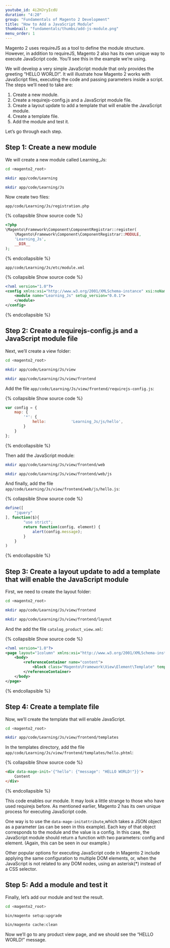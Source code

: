 ```yaml
---
youtube_id: 4i2HJryIcdU
duration: "4:20"
group: "Fundamentals of Magento 2 Development"
title: "How to Add a JavaScript Module"
thumbnail: "fundamentals/thumbs/add-js-module.png"
menu_order: 1
---
```


Magento 2 uses requireJS as a tool to define the module structure.
However, in addition to requireJS, Magento 2 also has its own unique way to execute JavaScript code.
You’ll see this in the example we’re using.

We will develop a very simple JavaScript module that only provides the greeting “HELLO WORLD!”.
It will illustrate how Magento 2 works with JavaScript files, executing the code and passing parameters inside a script.
The steps we’ll need to take are:

1. Create a new module.
1. Create a requirejs-config.js and a JavaScript module file.
1. Create a layout update to add a template that will enable the JavaScript module.
1. Create a template file.
1. Add the module and test it.

Let’s go through each step.

## Step 1: Create a new module

We will create a new module called Learning_Js:

```bash
cd <magento2_root>
```

```bash
mkdir app/code/Learning
```

```bash
mkdir app/code/Learning/Js
```

Now create two files:

`app/code/Learning/Js/registration.php`

{% collapsible Show source code %}

```php
<?php
\Magento\Framework\Component\ComponentRegistrar::register(
    \Magento\Framework\Component\ComponentRegistrar::MODULE,
    'Learning_Js',
    __DIR__
);
```

{% endcollapsible %}

`app/code/Learning/Js/etc/module.xml`

{% collapsible Show source code  %}

```xml
<?xml version="1.0"?>
<config xmlns:xsi="http://www.w3.org/2001/XMLSchema-instance" xsi:noNamespaceSchemaLocation="urn:magento:framework:Module/etc/module.xsd">
    <module name="Learning_Js" setup_version="0.0.1">
    </module>
</config>
```

{% endcollapsible %}

## Step 2: Create a requirejs-config.js and a JavaScript module file

Next, we’ll create a view folder:

```bash
cd <magento2_root>
```

```bash
mkdir app/code/Learning/Js/view
```

```bash
mkdir app/code/Learning/Js/view/frontend
```

Add the file `app/code/Learning/Js/view/frontend/requirejs-config.js`:

{% collapsible Show source code %}

```js
var config = {
    map: {
        '*': {
            hello:           'Learning_Js/js/hello',
        }
    }
};
```

{% endcollapsible %}

Then add the JavaScript module:

```bash
mkdir app/code/Learning/Js/view/frontend/web
```

```bash
mkdir app/code/Learning/Js/view/frontend/web/js
```

And finally, add the file `app/code/Learning/Js/view/frontend/web/js/hello.js`:

{% collapsible Show source code %}

```js
define([
    "jquery"
], function($){
        "use strict";
        return function(config, element) {
            alert(config.message);
        }
    }
)
```

{% endcollapsible %}

## Step 3: Create a layout update to add a template that will enable the JavaScript module

First, we need to create the layout folder:

```bash
cd <magento2_root>
```

```bash
mkdir app/code/Learning/Js/view/frontend
```

```bash
mkdir app/code/Learning/Js/view/frontend/layout
```

And the add the file `catalog_product_view.xml`:

{% collapsible Show source code %}

```xml
<?xml version="1.0"?>
<page layout="1column" xmlns:xsi="http://www.w3.org/2001/XMLSchema-instance" xsi:noNamespaceSchemaLocation="urn:magento:framework:View/Layout/etc/page_configuration.xsd">
    <body>
        <referenceContainer name="content">
            <block class="Magento\Framework\View\Element\Template" template="Learning_Js::hello.phtml" />
        </referenceContainer>
    </body>
</page>
```

{% endcollapsible %}

## Step 4: Create a template file

Now, we’ll create the template that will enable JavaScript.

```bash
cd <magento2_root>
```

```bash
mkdir app/code/Learning/Js/view/frontend/templates
```

In the templates directory, add the file `app/code/Learning/Js/view/frontend/templates/hello.phtml`:

{% collapsible Show source code %}

```html
<div data-mage-init='{"hello": {"message": "HELLO WORLD!"}}'>
    Content
</div>
```

{% endcollapsible %}

This code enables our module.
It may look a little strange to those who have used requirejs before.
As mentioned earlier, Magento 2 has its own unique process for executing JavaScript code.

One way is to use the `data-mage-initattribute`,which takes a JSON object as a parameter (as can be seen in this example).
Each key of that object corresponds to the module and the value is a config.
In this case, the JavaScript module should return a function with two parameters: config and element.
(Again, this can be seen in our example.)

Other popular options for executing JavaScript code in Magento 2 include applying the same configuration to multiple DOM elements, or, when the JavaScript is not related to any DOM nodes, using an asterisk(*) instead of a CSS selector.

## Step 5: Add a module and test it

Finally, let’s add our module and test the result.

```bash
cd <magento2_root>
```

```bash
bin/magento setup:upgrade
```

```bash
bin/magento cache:clean
```

Now we’ll go to any product view page, and we should see the “HELLO WORLD!” message.
